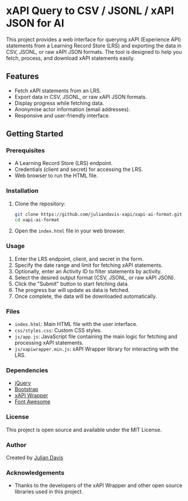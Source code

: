 
# xAPI Query to CSV / JSONL / xAPI JSON for AI

This project provides a web interface for querying xAPI (Experience API) statements from a Learning Record Store (LRS) and exporting the data in CSV, JSONL, or raw xAPI JSON formats. The tool is designed to help you fetch, process, and download xAPI statements easily.

## Features

- Fetch xAPI statements from an LRS.
- Export data in CSV, JSONL, or raw xAPI JSON formats.
- Display progress while fetching data.
- Anonymise actor information (email addresses).
- Responsive and user-friendly interface.

## Getting Started

### Prerequisites

- A Learning Record Store (LRS) endpoint.
- Credentials (client and secret) for accessing the LRS.
- Web browser to run the HTML file.

### Installation

1. Clone the repository:

   ```sh
   git clone https://github.com/juliandavis-xapi/xapi-ai-format.git
   cd xapi-ai-format

   ```

2. Open the `index.html` file in your web browser.

### Usage

1. Enter the LRS endpoint, client, and secret in the form.
2. Specify the date range and limit for fetching xAPI statements.
3. Optionally, enter an Activity ID to filter statements by activity.
4. Select the desired output format (CSV, JSONL, or raw xAPI JSON).
5. Click the "Submit" button to start fetching data.
6. The progress bar will update as data is fetched.
7. Once complete, the data will be downloaded automatically.

### Files

- `index.html`: Main HTML file with the user interface.
- `css/styles.css`: Custom CSS styles.
- `js/app.js`: JavaScript file containing the main logic for fetching and processing xAPI statements.
- `js/xapiwrapper.min.js`: xAPI Wrapper library for interacting with the LRS.


### Dependencies

- [jQuery](https://jquery.com/)
- [Bootstrap](https://getbootstrap.com/)
- [xAPI Wrapper](https://github.com/adlnet/xAPIWrapper)
- [Font Awesome](https://fontawesome.com/)

### License

This project is open source and available under the MIT License.

### Author

Created by [Julian Davis](https://xapi.com.au)


### Acknowledgements

- Thanks to the developers of the xAPI Wrapper and other open source libraries used in this project.
